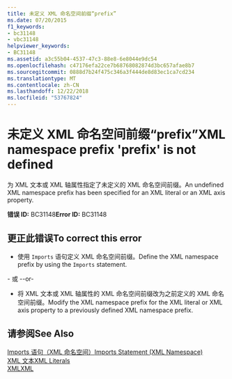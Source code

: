 ```yaml
---
title: 未定义 XML 命名空间前缀“prefix”
ms.date: 07/20/2015
f1_keywords:
- bc31148
- vbc31148
helpviewer_keywords:
- BC31148
ms.assetid: a3c55b04-4537-47c3-88e8-6e8044e9dc54
ms.openlocfilehash: c47176efa22ce7b68768082874d3bc657afae8b7
ms.sourcegitcommit: 0888d7b24f475c346a3f444de8d83ec1ca7cd234
ms.translationtype: MT
ms.contentlocale: zh-CN
ms.lasthandoff: 12/22/2018
ms.locfileid: "53767824"
---
```

# <a name="xml-namespace-prefix-prefix-is-not-defined"></a><span data-ttu-id="ca7f0-102">未定义 XML 命名空间前缀“prefix”</span><span class="sxs-lookup"><span data-stu-id="ca7f0-102">XML namespace prefix 'prefix' is not defined</span></span>
<span data-ttu-id="ca7f0-103">为 XML 文本或 XML 轴属性指定了未定义的 XML 命名空间前缀。</span><span class="sxs-lookup"><span data-stu-id="ca7f0-103">An undefined XML namespace prefix has been specified for an XML literal or an XML axis property.</span></span>  
  
 <span data-ttu-id="ca7f0-104">**错误 ID:** BC31148</span><span class="sxs-lookup"><span data-stu-id="ca7f0-104">**Error ID:** BC31148</span></span>  
  
## <a name="to-correct-this-error"></a><span data-ttu-id="ca7f0-105">更正此错误</span><span class="sxs-lookup"><span data-stu-id="ca7f0-105">To correct this error</span></span>  
  
-   <span data-ttu-id="ca7f0-106">使用 `Imports` 语句定义 XML 命名空间前缀。</span><span class="sxs-lookup"><span data-stu-id="ca7f0-106">Define the XML namespace prefix by using the `Imports` statement.</span></span>  
  
 <span data-ttu-id="ca7f0-107">- 或 -</span><span class="sxs-lookup"><span data-stu-id="ca7f0-107">-or-</span></span>  
  
-   <span data-ttu-id="ca7f0-108">将 XML 文本或 XML 轴属性的 XML 命名空间前缀改为之前定义的 XML 命名空间前缀。</span><span class="sxs-lookup"><span data-stu-id="ca7f0-108">Modify the XML namespace prefix for the XML literal or XML axis property to a previously defined XML namespace prefix.</span></span>  
  
## <a name="see-also"></a><span data-ttu-id="ca7f0-109">请参阅</span><span class="sxs-lookup"><span data-stu-id="ca7f0-109">See Also</span></span>  
 [<span data-ttu-id="ca7f0-110">Imports 语句（XML 命名空间）</span><span class="sxs-lookup"><span data-stu-id="ca7f0-110">Imports Statement (XML Namespace)</span></span>](../../visual-basic/language-reference/statements/imports-statement-xml-namespace.md)  
 [<span data-ttu-id="ca7f0-111">XML 文本</span><span class="sxs-lookup"><span data-stu-id="ca7f0-111">XML Literals</span></span>](../../visual-basic/language-reference/xml-literals/index.md)  
 [<span data-ttu-id="ca7f0-112">XML</span><span class="sxs-lookup"><span data-stu-id="ca7f0-112">XML</span></span>](../../visual-basic/programming-guide/language-features/xml/index.md)
